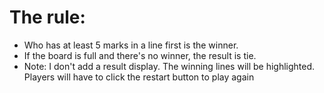 # The rule:
- Who has at least 5 marks in a line first is the winner.  
- If the board is full and there's no winner, the result is tie.  
- Note: I don't add a result display. 
The winning lines will be highlighted. 
Players will have to click the restart button to play again
